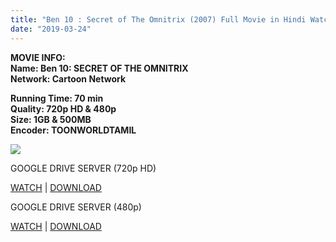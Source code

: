 ```yaml
---
title: "Ben 10 : Secret of The Omnitrix (2007) Full Movie in Hindi Watch Online/Download 720p & 480p"
date: "2019-03-24"
---
```


****MOVIE INFO:****  
**Name: Ben 10: SECRET OF THE OMNITRIX**  
****Network: Cartoon Network****  
  
**Running Time: 70 min**  
**Quality: 720p HD & 480p**  
**Size: 1GB & 500MB**  
**Encoder: TOONWORLDTAMIL**

[![](https://1.bp.blogspot.com/-W0WON7JIqKA/XJdVZ9fSpoI/AAAAAAAABIM/1tTfc_boT_skhNAjPRX8LfpCotTY5d7NQCLcBGAs/s320/71eAGGLpP6L._SY445_.jpg)](https://1.bp.blogspot.com/-W0WON7JIqKA/XJdVZ9fSpoI/AAAAAAAABIM/1tTfc_boT_skhNAjPRX8LfpCotTY5d7NQCLcBGAs/s1600/71eAGGLpP6L._SY445_.jpg)

GOOGLE DRIVE SERVER (720p HD)

[WATCH](https://clk.ink/9GbdjNM) | [DOWNLOAD](https://clk.ink/9GbdjNM)

GOOGLE DRIVE SERVER (480p)

[WATCH](https://clk.ink/9DouFP0) | [DOWNLOAD](https://clk.ink/9DouFP0)
